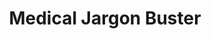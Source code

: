 ---
about: 'Patients use our app to click a photo of the clinical letter and get back
  the letter in simple English without medical jargons '
hackday: 24-cardiff
links:
  code:
  - https://landbot.io/
  presentation: https://docs.google.com/presentation/d/1PnGbKaxTtOWZkARysr4WVcE94lHzR1N54qMmJZjpwcE/edit?usp=sharing
  website: mjb.softr.app
summary: Helping patients decipher medical jargon in clinical letters. Easier comprehension,
  peace of mind, and better treatment compliance.
team:
- Jonathan Behr
- Christopher Hathway
- Peter Counsell
- Laura Tan
- Adarsh Prabhakaran
- Swamy
thumbnail: medical_jargon_buster.png
title: Medical Jargon Buster
---